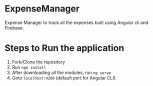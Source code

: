 # ExpenseManager

Expense Manager to track all the expenses built using Angular cli and Firebase.

# Steps to Run the application
1. Fork/Clone the repository
2. Run `npm install`
3. After downloading all the modules, run `ng serve`
4. Goto `localhost:4200` (default port for Angular CLI).
